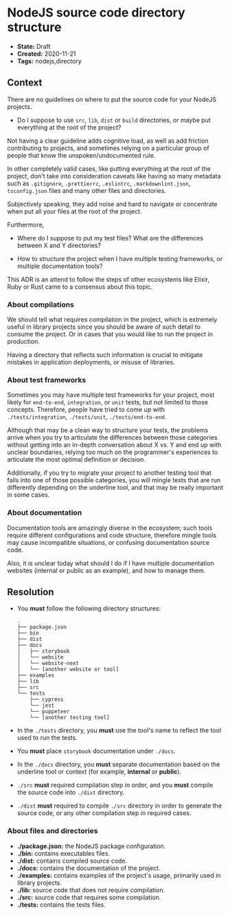# NodeJS source code directory structure

* **State:** Draft
* **Created:** 2020-11-21
* **Tags:** nodejs,directory

## Context

There are no guidelines on where to put the source code for your NodeJS
projects.

* Do I suppose to use `src`, `lib`, `dist` or `build` directories, or maybe put
everything at the root of the project?

Not having a clear guideline adds cognitive load, as well as add friction
contributing to projects, and sometimes relying on a particular group of people
that know the unspoken/undocumented rule.

In other completely valid cases, like putting everything at the root of the
project, don't take into consideration caveats like having so many metadata such
as `.gitignore`, `.prettierrc`, `.eslintrc`, `.markdownlint.json`,
`tsconfig.json` files and many other files and directories.

Subjectively speaking, they add noise and hard to navigate or concentrate when
put all your files at the root of the project.

Furthermore,

* Where do I suppose to put my test files? What are the differences between X and
Y directories?

* How to structure the project when I have multiple testing frameworks, or
multiple documentation tools?

This ADR is an attend to follow the steps of other ecosystems like Elixir,
Ruby or Rust came to a consensus about this topic.

### About compilations

We should tell what requires compilation in the project, which is extremely
useful in library projects since you should be aware of such detail to consume
the project. Or in cases that you would like to run the project in production.

Having a directory that reflects such information is crucial to mitigate mistakes
in application deployments, or misuse of libraries.

### About test frameworks

Sometimes you may have multiple test frameworks for your project, most likely
for `end-to-end`, `integration`, or `unit` tests, but not limited to those
concepts. Therefore, people have tried to come up with `./tests/integration`,
`./tests/unit`, `./tests/end-to-end`.

Although that may be a clean way to structure your tests, the problems arrive
when you try to articulate the differences between those categories without
getting into an in-depth conversation about X vs. Y and end up with unclear
boundaries, relying too much on the programmer's experiences to articulate the
most optimal definition or decision.

Additionally, if you try to migrate your project to another testing tool that
falls into one of those possible categories, you will mingle tests that are
run differently depending on the underline tool, and that may be really
important in some cases.

### About documentation

Documentation tools are amazingly diverse in the ecosystem; such tools require
different configurations and code structure, therefore mingle tools may cause
incompatible situations, or confusing documentation source code.

Also, it is unclear today what should I do if I have multiple documentation
websites (internal or public as an example), and how to manage them.

## Resolution

* You **must** follow the following directory structures:

  ```text
  .
  ├── package.json
  ├── bin
  ├── dist
  ├── docs
  │   ├── storybook
  │   └── website
  │   └── website-next
  │   └── [another website or tool]
  ├── examples
  ├── lib
  ├── src
  └── tests
      ├── cypress
      └── jest
      └── puppeteer
      └── [another testing tool]
  ```

* In the `./tests` directory, you **must** use the tool's name to reflect the
  tool used to run the tests.
* You **must** place `storybook` documentation under `./docs`.
* In the `./docs` directory, you **must** separate documentation based on the
  underline tool or context (for example, **internal** or **public**).
* `./src` **must** required compilation step in order, and you **must** compile
  the source code into `./dist` directory.
* `./dist` **must** required to compile `./src` directory in order to generate
  the source code, or any other compilation step in required cases.

### About files and directories

* **./package.json:** the NodeJS package configuration.
* **./bin:** contains executables files.
* **./dist:** contains compiled source code.
* **./docs:** contains the documentation of the project.
* **./examples:** contains examples of the project's usage, primarily used
  in library projects.
* **./lib:** source code that does not require compilation.
* **./src:** source code that requires some compilation.
* **./tests:** contains the tests files.
